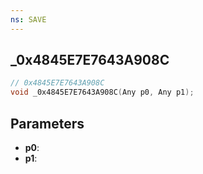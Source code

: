 ```yaml
---
ns: SAVE
---
```

## _0x4845E7E7643A908C

```c
// 0x4845E7E7643A908C
void _0x4845E7E7643A908C(Any p0, Any p1);
```

## Parameters
* **p0**:
* **p1**:
